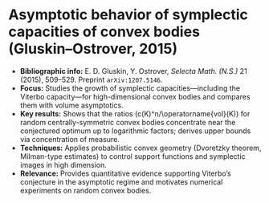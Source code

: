 # Asymptotic behavior of symplectic capacities of convex bodies (Gluskin–Ostrover, 2015)

- **Bibliographic info:** E. D. Gluskin, Y. Ostrover, *Selecta Math. (N.S.)* 21 (2015), 509–529. Preprint `arXiv:1207.5146`.
- **Focus:** Studies the growth of symplectic capacities—including the Viterbo capacity—for high-dimensional convex bodies and compares them with volume asymptotics.
- **Key results:** Shows that the ratios \(c(K)^n/\operatorname{vol}(K)\) for random centrally-symmetric convex bodies concentrate near the conjectured optimum up to logarithmic factors; derives upper bounds via concentration of measure.
- **Techniques:** Applies probabilistic convex geometry (Dvoretzky theorem, Milman-type estimates) to control support functions and symplectic images in high dimension.
- **Relevance:** Provides quantitative evidence supporting Viterbo’s conjecture in the asymptotic regime and motivates numerical experiments on random convex bodies.
